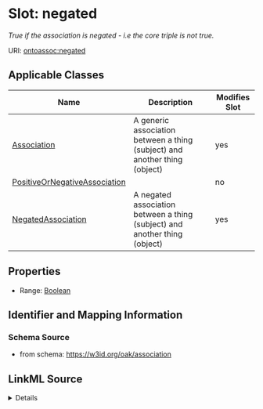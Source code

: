 

# Slot: negated


_True if the association is negated - i.e the core triple is not true._



URI: [ontoassoc:negated](https://w3id.org/oak/association/negated)



<!-- no inheritance hierarchy -->





## Applicable Classes

| Name | Description | Modifies Slot |
| --- | --- | --- |
| [Association](Association.md) | A generic association between a thing (subject) and another thing (object) |  yes  |
| [PositiveOrNegativeAssociation](PositiveOrNegativeAssociation.md) |  |  no  |
| [NegatedAssociation](NegatedAssociation.md) | A negated association between a thing (subject) and another thing (object) |  yes  |







## Properties

* Range: [Boolean](Boolean.md)





## Identifier and Mapping Information







### Schema Source


* from schema: https://w3id.org/oak/association




## LinkML Source

<details>
```yaml
name: negated
description: True if the association is negated - i.e the core triple is not true.
from_schema: https://w3id.org/oak/association
rank: 1000
alias: negated
domain_of:
- PositiveOrNegativeAssociation
range: boolean

```
</details>